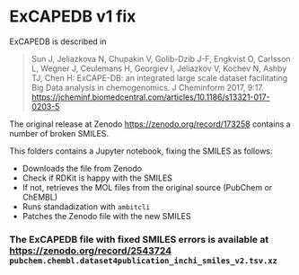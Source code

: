 # ExCAPEDB v1 fix
ExCAPEDB is described in

> Sun J, Jeliazkova N, Chupakin V, Golib-Dzib J-F, Engkvist O, Carlsson L, Wegner J, Ceulemans H, Georgiev I, Jeliazkov V, Kochev N, Ashby TJ, Chen H: ExCAPE-DB: an integrated large scale dataset facilitating Big Data analysis in chemogenomics. J Cheminform 2017, 9:17. https://jcheminf.biomedcentral.com/articles/10.1186/s13321-017-0203-5

The original release at Zenodo https://zenodo.org/record/173258 contains a number of broken SMILES. 

This folders contains a Jupyter notebook, fixing the SMILES as follows:

- Downloads the file from Zenodo
- Check if RDKit is happy with the SMILES
- If not, retrieves the MOL files from the original source (PubChem or ChEMBL)
- Runs standadization with `ambitcli`
- Patches the Zenodo file with the new SMILES


### The ExCAPEDB file with fixed SMILES errors is available at https://zenodo.org/record/2543724  `pubchem.chembl.dataset4publication_inchi_smiles_v2.tsv.xz`




